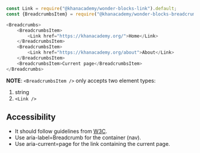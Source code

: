 ```js
const Link = require("@khanacademy/wonder-blocks-link").default;
const {BreadcrumbsItem} = require("@khanacademy/wonder-blocks-breadcrumbs");

<Breadcrumbs>
    <BreadcrumbsItem>
        <Link href="https://khanacademy.org/">Home</Link>
    </BreadcrumbsItem>
    <BreadcrumbsItem>
        <Link href="https://khanacademy.org/about">About</Link>
    </BreadcrumbsItem>
    <BreadcrumbsItem>Current page</BreadcrumbsItem>
</Breadcrumbs>
```

**NOTE**: `<BreadcrumbsItem />` only accepts two element types:

1. string
2. `<Link />`

## Accessibility

- It should follow guidelines from [W3C](https://www.w3.org/TR/wai-aria-practices/examples/breadcrumb/index.html).
- Use aria-label=Breadcrumb for the container (nav).
- Use aria-current=page for the link containing the current page.

